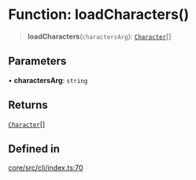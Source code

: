 # Function: loadCharacters()

> **loadCharacters**(`charactersArg`): [`Character`](../type-aliases/Character.md)[]

## Parameters

• **charactersArg**: `string`

## Returns

[`Character`](../type-aliases/Character.md)[]

## Defined in

[core/src/cli/index.ts:70](https://github.com/ai16z/eliza/blob/c96957e5a5d17e343b499dd4d46ce403856ac5bc/core/src/cli/index.ts#L70)
